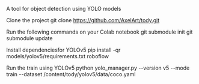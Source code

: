 A tool for object detection using YOLO models

Clone the project
git clone https://github.com/AxelArt/tody.git

Run the following commands on your Colab notebook
git submodule init
git submodule update

Install dependenciesfor YOLOv5
pip install -qr models/yolov5/requirements.txt roboflow 

Run the train using YOLOv5
python yolo_manager.py --version v5 --mode train --dataset /content/tody/yolov5/data/coco.yaml

 

